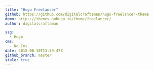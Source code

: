 ```yaml
---
title: "Hugo Freelancer"
github: https://github.com/digitalcraftsman/hugo-freelancer-theme
demo: https://themes.gohugo.io/theme/freelancer/
author: digitalcraftsman

ssg:
  - Hugo
cms:
  - No Cms
date: 2015-06-10T13:59:47Z
github_branch: master
stale: true
---
```

